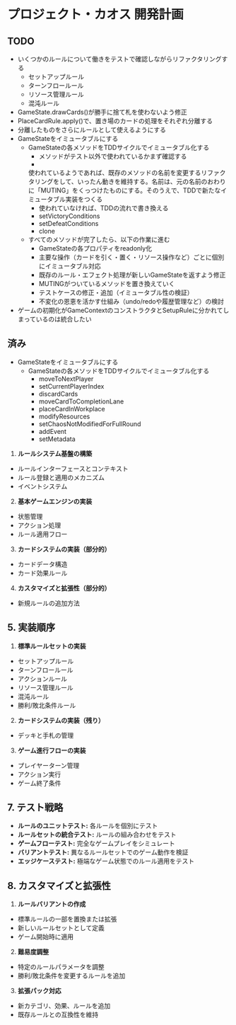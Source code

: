 # プロジェクト・カオス 開発計画

## TODO

- いくつかのルールについて働きをテストで確認しながらリファクタリングする
  - セットアップルール
  - ターンフロールール
  - リソース管理ルール
  - 混沌ルール
- GameState.drawCards()が勝手に捨て札を使わないよう修正
- PlaceCardRule.apply()で、置き場のカードの処理をそれぞれ分離する
- 分離したものをさらにルールとして使えるようにする
- GameStateをイミュータブルにする
  - GameStateの各メソッドをTDDサイクルでイミュータブル化する
    - メソッドがテスト以外で使われているかまず確認する
    -
    使われているようであれば、既存のメソッドの名前を変更するリファクタリングをして、いったん動きを維持する。名前は、元の名前のおわりに「MUTING」をくっつけたものにする。そのうえで、TDDで新たなイミュータブル実装をつくる
    - 使われていなければ、TDDの流れで書き換える
    - setVictoryConditions
    - setDefeatConditions
    - clone
  - すべてのメソッドが完了したら、以下の作業に進む
    - GameStateの各プロパティをreadonly化
    - 主要な操作（カードを引く・置く・リソース操作など）ごとに個別にイミュータブル対応
    - 既存のルール・エフェクト処理が新しいGameStateを返すよう修正
    - MUTINGがついているメソッドを置き換えていく
    - テストケースの修正・追加（イミュータブル性の検証）
    - 不変化の恩恵を活かす仕組み（undo/redoや履歴管理など）の検討
- ゲームの初期化がGameContextのコンストラクタとSetupRuleに分かれてしまっているのは統合したい

## 済み

- GameStateをイミュータブルにする
  - GameStateの各メソッドをTDDサイクルでイミュータブル化する
    - moveToNextPlayer
    - setCurrentPlayerIndex
    - discardCards
    - moveCardToCompletionLane
    - placeCardInWorkplace
    - modifyResources
    - setChaosNotModifiedForFullRound
    - addEvent
    - setMetadata

1. **ルールシステム基盤の構築**

- ルールインターフェースとコンテキスト
- ルール登録と適用のメカニズム
- イベントシステム

2. **基本ゲームエンジンの実装**

- 状態管理
- アクション処理
- ルール適用フロー

3. **カードシステムの実装（部分的）**

- カードデータ構造
- カード効果ルール

4. **カスタマイズと拡張性（部分的）**

- 新規ルールの追加方法

## 5. 実装順序

1. **標準ルールセットの実装**

- セットアップルール
- ターンフロールール
- アクションルール
- リソース管理ルール
- 混沌ルール
- 勝利/敗北条件ルール

2. **カードシステムの実装（残り）**

- デッキと手札の管理

3. **ゲーム進行フローの実装**

- プレイヤーターン管理
- アクション実行
- ゲーム終了条件

## 7. テスト戦略

- **ルールのユニットテスト:** 各ルールを個別にテスト
- **ルールセットの統合テスト:** ルールの組み合わせをテスト
- **ゲームフローテスト:** 完全なゲームプレイをシミュレート
- **バリアントテスト:** 異なるルールセットでのゲーム動作を検証
- **エッジケーステスト:** 極端なゲーム状態でのルール適用をテスト

## 8. カスタマイズと拡張性

1. **ルールバリアントの作成**

- 標準ルールの一部を置換または拡張
- 新しいルールセットとして定義
- ゲーム開始時に適用

2. **難易度調整**

- 特定のルールパラメータを調整
- 勝利/敗北条件を変更するルールを追加

3. **拡張パック対応**

- 新カテゴリ、効果、ルールを追加
- 既存ルールとの互換性を維持
